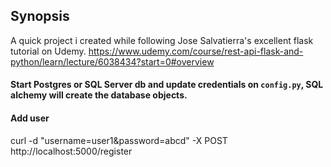 ## Synopsis

A quick project i created while following Jose Salvatierra's excellent flask tutorial on Udemy. https://www.udemy.com/course/rest-api-flask-and-python/learn/lecture/6038434?start=0#overview

#### Start Postgres or SQL Server db and update credentials on `config.py`, SQL alchemy will create the database objects. 

#### Add user 
curl -d "username=user1&password=abcd" -X POST http://localhost:5000/register